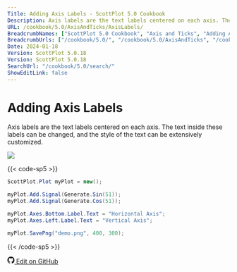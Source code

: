 ```yaml
---
Title: Adding Axis Labels - ScottPlot 5.0 Cookbook
Description: Axis labels are the text labels centered on each axis. The text inside these labels can be changed, and the style of the text can be extensively customized.
URL: /cookbook/5.0/AxisAndTicks/AxisLabels/
BreadcrumbNames: ["ScottPlot 5.0 Cookbook", "Axis and Ticks", "Adding Axis Labels"]
BreadcrumbUrls: ["/cookbook/5.0/", "/cookbook/5.0/AxisAndTicks", "/cookbook/5.0/AxisAndTicks/AxisLabels"]
Date: 2024-01-18
Version: ScottPlot 5.0.18
Version: ScottPlot 5.0.18
SearchUrl: "/cookbook/5.0/search/"
ShowEditLink: false
---
```


# Adding Axis Labels


Axis labels are the text labels centered on each axis. The text inside these labels can be changed, and the style of the text can be extensively customized.

[![](/cookbook/5.0/images/AxisLabels.png)](/cookbook/5.0/images/AxisLabels.png)

{{< code-sp5 >}}

```cs
ScottPlot.Plot myPlot = new();

myPlot.Add.Signal(Generate.Sin(51));
myPlot.Add.Signal(Generate.Cos(51));

myPlot.Axes.Bottom.Label.Text = "Horizontal Axis";
myPlot.Axes.Left.Label.Text = "Vertical Axis";

myPlot.SavePng("demo.png", 400, 300);

```

{{< /code-sp5 >}}

<a href='https://github.com/ScottPlot/ScottPlot/blob/main/src/ScottPlot5/ScottPlot5%20Cookbook/Recipes/Introduction/AxisAndTicks.cs'><svg xmlns="http://www.w3.org/2000/svg" width="16" height="16" fill="currentColor" class="mb-1 bi bi-github" viewBox="0 0 16 16">
  <path d="M8 0C3.58 0 0 3.58 0 8c0 3.54 2.29 6.53 5.47 7.59.4.07.55-.17.55-.38 0-.19-.01-.82-.01-1.49-2.01.37-2.53-.49-2.69-.94-.09-.23-.48-.94-.82-1.13-.28-.15-.68-.52-.01-.53.63-.01 1.08.58 1.23.82.72 1.21 1.87.87 2.33.66.07-.52.28-.87.51-1.07-1.78-.2-3.64-.89-3.64-3.95 0-.87.31-1.59.82-2.15-.08-.2-.36-1.02.08-2.12 0 0 .67-.21 2.2.82.64-.18 1.32-.27 2-.27s1.36.09 2 .27c1.53-1.04 2.2-.82 2.2-.82.44 1.1.16 1.92.08 2.12.51.56.82 1.27.82 2.15 0 3.07-1.87 3.75-3.65 3.95.29.25.54.73.54 1.48 0 1.07-.01 1.93-.01 2.2 0 .21.15.46.55.38A8.01 8.01 0 0 0 16 8c0-4.42-3.58-8-8-8"/>
</svg> Edit on GitHub</a>

